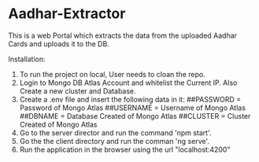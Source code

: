 # Aadhar-Extractor

This is a web Portal which extracts the data from the uploaded Aadhar Cards and uploads it to the DB.

Installation:
1. To run the project on local, User needs to cloan the repo.
2. Login to Mongo DB Atlas Account and whitelist the Current IP. Also Create a new cluster and Database.
3. Create a .env file and insert the following data in it:
    ##PASSWORD = Password of Mongo Atlas 
    ##USERNAME = Username of Mongo Atlas 
    ##DBNAME  = Database Created of Mongo Atlas 
    ##CLUSTER = Cluster Created of Mongo Atlas 
4. Go to the server director and run the command 'npm start'.
5. Go the the client directory and run the comman 'ng serve'.
6. Run the application in the browser using the url "localhost:4200"
